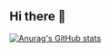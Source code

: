 ## Hi there 👋


[![Anurag's GitHub stats](https://github-readme-stats.vercel.app/api?username=diegoezequiel23&theme=prussian&show_icons=true)](https://github.com/anuraghazra/github-readme-stats)
<!--
**diegoezequiel23/diegoezequiel23** is a ✨ _special_ ✨ repository because its `README.md` (this file) appears on your GitHub profile.

Here are some ideas to get you started:

- 🔭 I’m currently working on ...
- 🌱 I’m currently learning ...
- 👯 I’m looking to collaborate on ...
- 🤔 I’m looking for help with ...
- 💬 Ask me about ...
- 📫 How to reach me: ...
- 😄 Pronouns: ...
- ⚡ Fun fact: ...
-->
